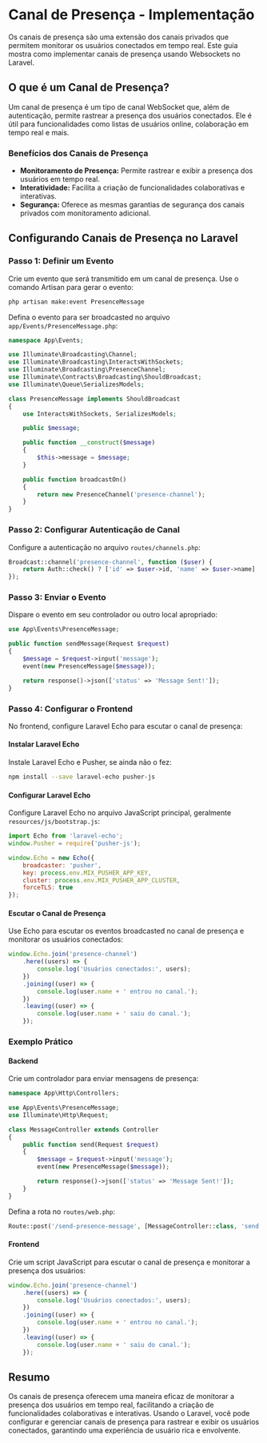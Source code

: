 # Canal de Presença - Implementação

Os canais de presença são uma extensão dos canais privados que permitem monitorar os usuários conectados em tempo real. Este guia mostra como implementar canais de presença usando Websockets no Laravel.

## O que é um Canal de Presença?

Um canal de presença é um tipo de canal WebSocket que, além de autenticação, permite rastrear a presença dos usuários conectados. Ele é útil para funcionalidades como listas de usuários online, colaboração em tempo real e mais.

### Benefícios dos Canais de Presença

- **Monitoramento de Presença:** Permite rastrear e exibir a presença dos usuários em tempo real.
- **Interatividade:** Facilita a criação de funcionalidades colaborativas e interativas.
- **Segurança:** Oferece as mesmas garantias de segurança dos canais privados com monitoramento adicional.

## Configurando Canais de Presença no Laravel

### Passo 1: Definir um Evento

Crie um evento que será transmitido em um canal de presença. Use o comando Artisan para gerar o evento:

```bash
php artisan make:event PresenceMessage
```

Defina o evento para ser broadcasted no arquivo `app/Events/PresenceMessage.php`:

```php
namespace App\Events;

use Illuminate\Broadcasting\Channel;
use Illuminate\Broadcasting\InteractsWithSockets;
use Illuminate\Broadcasting\PresenceChannel;
use Illuminate\Contracts\Broadcasting\ShouldBroadcast;
use Illuminate\Queue\SerializesModels;

class PresenceMessage implements ShouldBroadcast
{
    use InteractsWithSockets, SerializesModels;

    public $message;

    public function __construct($message)
    {
        $this->message = $message;
    }

    public function broadcastOn()
    {
        return new PresenceChannel('presence-channel');
    }
}
```

### Passo 2: Configurar Autenticação de Canal

Configure a autenticação no arquivo `routes/channels.php`:

```php
Broadcast::channel('presence-channel', function ($user) {
    return Auth::check() ? ['id' => $user->id, 'name' => $user->name] : null;
});
```

### Passo 3: Enviar o Evento

Dispare o evento em seu controlador ou outro local apropriado:

```php
use App\Events\PresenceMessage;

public function sendMessage(Request $request)
{
    $message = $request->input('message');
    event(new PresenceMessage($message));

    return response()->json(['status' => 'Message Sent!']);
}
```

### Passo 4: Configurar o Frontend

No frontend, configure Laravel Echo para escutar o canal de presença:

#### Instalar Laravel Echo

Instale Laravel Echo e Pusher, se ainda não o fez:

```bash
npm install --save laravel-echo pusher-js
```

#### Configurar Laravel Echo

Configure Laravel Echo no arquivo JavaScript principal, geralmente `resources/js/bootstrap.js`:

```js
import Echo from 'laravel-echo';
window.Pusher = require('pusher-js');

window.Echo = new Echo({
    broadcaster: 'pusher',
    key: process.env.MIX_PUSHER_APP_KEY,
    cluster: process.env.MIX_PUSHER_APP_CLUSTER,
    forceTLS: true
});
```

#### Escutar o Canal de Presença

Use Echo para escutar os eventos broadcasted no canal de presença e monitorar os usuários conectados:

```js
window.Echo.join('presence-channel')
    .here((users) => {
        console.log('Usuários conectados:', users);
    })
    .joining((user) => {
        console.log(user.name + ' entrou no canal.');
    })
    .leaving((user) => {
        console.log(user.name + ' saiu do canal.');
    });
```

### Exemplo Prático

#### Backend

Crie um controlador para enviar mensagens de presença:

```php
namespace App\Http\Controllers;

use App\Events\PresenceMessage;
use Illuminate\Http\Request;

class MessageController extends Controller
{
    public function send(Request $request)
    {
        $message = $request->input('message');
        event(new PresenceMessage($message));

        return response()->json(['status' => 'Message Sent!']);
    }
}
```

Defina a rota no `routes/web.php`:

```php
Route::post('/send-presence-message', [MessageController::class, 'send']);
```

#### Frontend

Crie um script JavaScript para escutar o canal de presença e monitorar a presença dos usuários:

```js
window.Echo.join('presence-channel')
    .here((users) => {
        console.log('Usuários conectados:', users);
    })
    .joining((user) => {
        console.log(user.name + ' entrou no canal.');
    })
    .leaving((user) => {
        console.log(user.name + ' saiu do canal.');
    });
```

## Resumo

Os canais de presença oferecem uma maneira eficaz de monitorar a presença dos usuários em tempo real, facilitando a criação de funcionalidades colaborativas e interativas. Usando o Laravel, você pode configurar e gerenciar canais de presença para rastrear e exibir os usuários conectados, garantindo uma experiência de usuário rica e envolvente.
